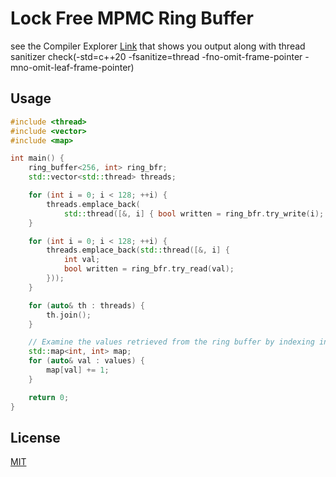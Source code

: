 # Lock Free MPMC Ring Buffer

see the Compiler Explorer [Link](https://compiler-explorer.com/z/Yea8f3MaP) that shows you output along with thread sanitizer check(-std=c++20 -fsanitize=thread -fno-omit-frame-pointer -mno-omit-leaf-frame-pointer)


## Usage
```c++
#include <thread>
#include <vector>
#include <map>

int main() {
    ring_buffer<256, int> ring_bfr;
    std::vector<std::thread> threads;

    for (int i = 0; i < 128; ++i) {
        threads.emplace_back(
            std::thread([&, i] { bool written = ring_bfr.try_write(i); }));
    }

    for (int i = 0; i < 128; ++i) {
        threads.emplace_back(std::thread([&, i] {
            int val;
            bool written = ring_bfr.try_read(val);
        }));
    }

    for (auto& th : threads) {
        th.join();
    }

    // Examine the values retrieved from the ring buffer by indexing in MAP. Each index value should equal 1, which indicates that there are no duplicate writes for the same value.
    std::map<int, int> map;
    for (auto& val : values) {
        map[val] += 1;
    }

    return 0;
}
```

## License
[MIT](https://choosealicense.com/licenses/mit/)
